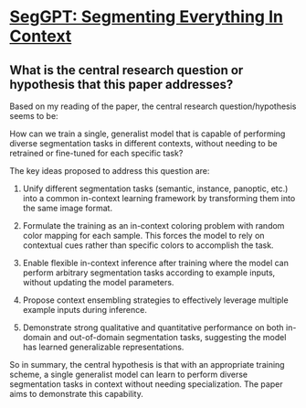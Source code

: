 # [SegGPT: Segmenting Everything In Context](https://arxiv.org/abs/2304.03284)

## What is the central research question or hypothesis that this paper addresses?

 Based on my reading of the paper, the central research question/hypothesis seems to be:

How can we train a single, generalist model that is capable of performing diverse segmentation tasks in different contexts, without needing to be retrained or fine-tuned for each specific task? 

The key ideas proposed to address this question are:

1) Unify different segmentation tasks (semantic, instance, panoptic, etc.) into a common in-context learning framework by transforming them into the same image format.

2) Formulate the training as an in-context coloring problem with random color mapping for each sample. This forces the model to rely on contextual cues rather than specific colors to accomplish the task. 

3) Enable flexible in-context inference after training where the model can perform arbitrary segmentation tasks according to example inputs, without updating the model parameters.

4) Propose context ensembling strategies to effectively leverage multiple example inputs during inference.

5) Demonstrate strong qualitative and quantitative performance on both in-domain and out-of-domain segmentation tasks, suggesting the model has learned generalizable representations.

So in summary, the central hypothesis is that with an appropriate training scheme, a single generalist model can learn to perform diverse segmentation tasks in context without needing specialization. The paper aims to demonstrate this capability.
